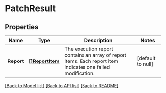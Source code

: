 # PatchResult

## Properties
Name | Type | Description | Notes
------------ | ------------- | ------------- | -------------
**Report** | [**[]ReportItem**](ReportItem.md) | The execution report contains an array of report items. Each report item indicates one  failed modification.  | [default to null]

[[Back to Model list]](../README.md#documentation-for-models) [[Back to API list]](../README.md#documentation-for-api-endpoints) [[Back to README]](../README.md)

